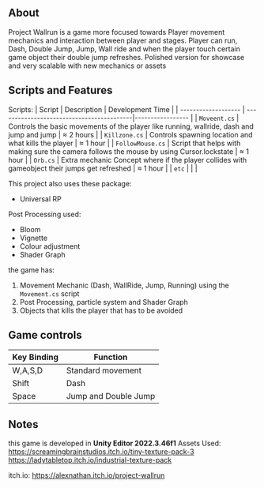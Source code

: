 ## About
Project Wallrun is a game more focused towards Player movement mechanics and interaction between player and stages. Player can run, Dash, Double Jump, Jump, Wall ride and when the player touch certain game object their double jump refreshes. Polished version for showcase and very scalable with new mechanics or assets

## Scripts and Features
Scripts:
|  Script       | Description                                     | Development Time |
| ------------------- | ------------------------------------------|----------------- |
| `Moveent.cs` | Controls the basic movements of the player like running, wallride, dash and jump and jump | ≈ 2 hours |
| `Killzone.cs`  | Controls spawning location and what kills the player | ≈ 1 hour |
| `FollowMouse.cs`  | Script that helps with making sure the camera follows the mouse by using Cursor.lockstate | ≈ 1 hour |
| `Orb.cs`  | Extra mechanic Concept where if the player collides with gameobject their jumps get refreshed | ≈ 1 hour |
| `etc`  | | |

This project also uses these package:
- Universal RP

Post Processing used:
- Bloom
- Vignette
- Colour adjustment
- Shader Graph

the game has:
1. Movement Mechanic (Dash, WallRide, Jump, Running) using the `Movement.cs` script
2. Post Processing, particle system and Shader Graph
3. Objects that kills the player that has to be avoided

## Game controls
| Key Binding       | Function          |
| ----------------- | ----------------- |
| W,A,S,D           | Standard movement |
| Shift | Dash             |
| Space | Jump and Double Jump |

## Notes
this game is developed in **Unity Editor 2022.3.46f1**
Assets Used:
https://screamingbrainstudios.itch.io/tiny-texture-pack-3
https://ladytabletop.itch.io/industrial-texture-pack

itch.io: 
https://alexnathan.itch.io/project-wallrun
